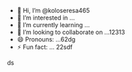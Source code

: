 - 👋 Hi, I’m @koloseresa465
- 👀 I’m interested in ...
- 🌱 I’m currently learning ...
- 💞️ I’m looking to collaborate on ...12313
- 😄 Pronouns: ...62dg
- ⚡ Fun fact: ...
22sdf
<!---53
koloseresa/koloseresa is a ✨ special ✨ repository beca132use its `README.md` (this file) appearsf on your GitHub profvvile.
You can click the Preview link to take a look at your changes.
--->
ds
